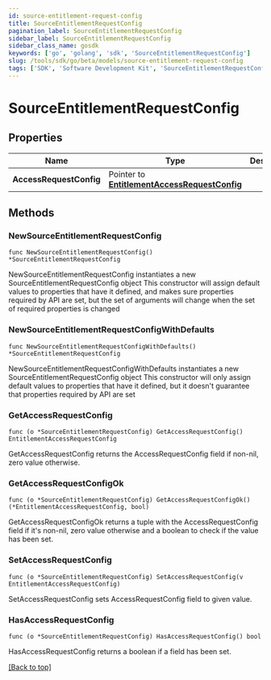 ```yaml
---
id: source-entitlement-request-config
title: SourceEntitlementRequestConfig
pagination_label: SourceEntitlementRequestConfig
sidebar_label: SourceEntitlementRequestConfig
sidebar_class_name: gosdk
keywords: ['go', 'golang', 'sdk', 'SourceEntitlementRequestConfig'] 
slug: /tools/sdk/go/beta/models/source-entitlement-request-config
tags: ['SDK', 'Software Development Kit', 'SourceEntitlementRequestConfig']
---
```


# SourceEntitlementRequestConfig

## Properties

Name | Type | Description | Notes
------------ | ------------- | ------------- | -------------
**AccessRequestConfig** | Pointer to [**EntitlementAccessRequestConfig**](EntitlementAccessRequestConfig) |  | [optional] 

## Methods

### NewSourceEntitlementRequestConfig

`func NewSourceEntitlementRequestConfig() *SourceEntitlementRequestConfig`

NewSourceEntitlementRequestConfig instantiates a new SourceEntitlementRequestConfig object
This constructor will assign default values to properties that have it defined,
and makes sure properties required by API are set, but the set of arguments
will change when the set of required properties is changed

### NewSourceEntitlementRequestConfigWithDefaults

`func NewSourceEntitlementRequestConfigWithDefaults() *SourceEntitlementRequestConfig`

NewSourceEntitlementRequestConfigWithDefaults instantiates a new SourceEntitlementRequestConfig object
This constructor will only assign default values to properties that have it defined,
but it doesn't guarantee that properties required by API are set

### GetAccessRequestConfig

`func (o *SourceEntitlementRequestConfig) GetAccessRequestConfig() EntitlementAccessRequestConfig`

GetAccessRequestConfig returns the AccessRequestConfig field if non-nil, zero value otherwise.

### GetAccessRequestConfigOk

`func (o *SourceEntitlementRequestConfig) GetAccessRequestConfigOk() (*EntitlementAccessRequestConfig, bool)`

GetAccessRequestConfigOk returns a tuple with the AccessRequestConfig field if it's non-nil, zero value otherwise
and a boolean to check if the value has been set.

### SetAccessRequestConfig

`func (o *SourceEntitlementRequestConfig) SetAccessRequestConfig(v EntitlementAccessRequestConfig)`

SetAccessRequestConfig sets AccessRequestConfig field to given value.

### HasAccessRequestConfig

`func (o *SourceEntitlementRequestConfig) HasAccessRequestConfig() bool`

HasAccessRequestConfig returns a boolean if a field has been set.


[[Back to top]](#) 


